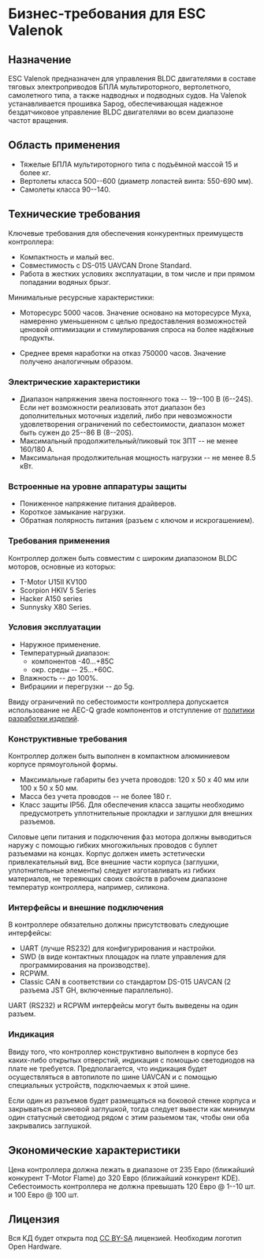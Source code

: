 # Бизнес-требования для ESC Valenok

## Назначение

ESC Valenok предназначен для управления BLDC двигателями в составе тяговых электроприводов БПЛА мультироторного, 
вертолетного, самолетного типа, а также надводных и подводных судов.
На Valenok устанавливается прошивка Sapog, обеспечивающая надежное бездатчиковое управление BLDC двигателями во всем диапазоне частот вращения.

## Область применения

* Тяжелые БПЛА мультироторного типа с подъёмной массой 15 и более кг.
* Вертолеты класса 500--600 (диаметр лопастей винта: 550-690 мм).
* Самолеты класса 90--140.
 
## Технические требования

Ключевые требования для обеспечения конкурентных преимуществ контроллера:

* Компактность и малый вес.
* Совместимость с DS-015 UAVCAN Drone Standard.
* Работа в жестких условиях эксплуатации, в том числе и при прямом попадании водяных брызг.

Минимальные ресурсные характеристики:

* Моторесурс 5000 часов.
  Значение основано на моторесурсе Myxa, намеренно уменьшенном с целью предоставления возможностей ценовой оптимизации и
  стимулирования спроса на более надёжные продукты.

* Среднее время наработки на отказ 750000 часов.
  Значение получено аналогичным образом.

### Электрические характеристики

* Диапазон напряжения звена постоянного тока -- 19--100 В (6--24S). Если нет возможности реализовать этот диапазон без дополнительных 
 моточных изделий, либо при невозможности удовлетворения ограничений по себестоимости, диапазон может быть сужен до 25--86 В (8--20S).
* Максимальный продолжительный/пиковый ток ЗПТ -- не менее 160/180 А.
* Максимальная продолжительная мощность нагрузки -- не менее 8.5 кВт.

### Встроенные на уровне аппаратуры защиты
 
* Пониженное напряжение питания драйверов.
* Короткое замыкание нагрузки.
* Обратная полярность питания (разъем с ключом и искрогашением). 

### Требования применения

Контроллер должен быть совместим с широким диапазоном BLDC моторов, основные из которых:

* T-Motor U15II KV100
* Scorpion HKIV 5 Series
* Hacker A150 series
* Sunnysky X80 Series.

### Условия эксплуатации

* Наружное применение.
* Температурный диапазон:
  * компонентов -40...+85С
  * окр. среды -- 25...+60С.
* Влажность -- до 100%.
* Вибрациии и перегрузки -- до 5g.

Ввиду ограничений по себестоимости контроллера допускается использование не AEC-Q grade компонентов и отступление от [политики 
разработки изделий](https://forum.zubax.com/t/electrical-and-electromechanical-systems-design-policy/1541).

### Конструктивные требования

Контроллер должен быть выполнен в компактном алюминиевом корпусе прямоугольной формы.

- Максимальные габариты без учета проводов: 120 х 50 х 40 мм или 100 х 50 х 50 мм.
- Масса без учета проводов -- не более 180 г.
- Класс защиты IP56. Для обеспечения класса защиты необходимо предусмотреть уплотнительные прокладки и заглушки для внешних разъемов.

Силовые цепи питания и подключения фаз мотора должны выводиться наружу с помощью гибких многожильных проводов с буллет разъемами на концах. 
Корпус должен иметь эстетически привлекательный вид. Все внешние части корпуса (заглушки, уплотнительные элементы) следует изготавливать из
гибких материалов, не тереяющих своих свойств в рабочем диапазоне температур контроллера, например, силикона. 

### Интерфейсы и внешние подключения

В контроллере обязательно должны присутствовать следующие интерфейсы:

* UART (лучше RS232) для конфигурирования и настройки.
* SWD (в виде контактных площадок на плате управления для программирования на производстве).
* RCPWM.
* Classic CAN в соответствии со стандартом DS-015 UAVCAN  (2 разъема JST GH, включенные параллельно).

UART (RS232) и RCPWM интерфейсы могут быть выведены на один разъем.

### Индикация

Ввиду того, что контроллер конструктивно выполнен в корпусе без каких-либо открытых отверстий, индикация с помощью светодиодов на плате не требуется.
Предполагается, что индикация будет осуществляться в автопилоте по шине UAVCAN и с помощью специальных устройств, подключаемых к этой шине. 

Если один из разъемов будет размещаться на боковой стенке корпуса и закрываться резиновой заглушкой, тогда следует вывести как минимум один статусный 
светодиод рядом с этим разьемом так, чтобы они оба закрывались заглушкой.

## Экономические характеристики

Цена контроллера должна лежать в диапазоне от 235 Евро (ближайший конкурент T-Motor Flame) до 320 Евро (ближайший конкурент KDE).
Себестоимость контроллера не должна превышать 120 Евро @ 1--10 шт. и 100 Евро @ 100 шт.

## Лицензия

Вся КД будет открыта под [CC BY-SA](https://creativecommons.org/licenses/by-sa/4.0/) лицензией. Необходим логотип Open Hardware.
